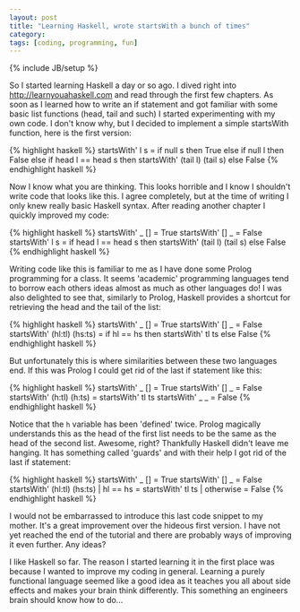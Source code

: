 ```yaml
---
layout: post
title: "Learning Haskell, wrote startsWith a bunch of times"
category: 
tags: [coding, programming, fun]
---
```

{% include JB/setup %}

So I started learning Haskell a day or so ago. I dived right into <http://learnyouahaskell.com> and read through the first few chapters. As soon as I learned how to write an if statement and got familiar with some basic list functions (head, tail and such) I started experimenting with my own code. I don't know why, but I decided to implement a simple startsWith function, here is the first version:

{% highlight haskell %}
    startsWith' l s =
        if null s then
            True
        else 
            if null l then
                False
            else 
                if head l == head s then
                    startsWith' (tail l) (tail s)
                else
                    False
{% endhighlight haskell %} 

Now I know what you are thinking. This looks horrible and I know I shouldn't write code that looks like this. I agree completely, but at the time of writing I only knew really basic Haskell syntax. After reading another chapter I quickly improved my code:

{% highlight haskell %}
    startsWith' _ [] = True
    startsWith' [] _ = False
    startsWith' l s =
        if head l == head s then
            startsWith' (tail l) (tail s)
        else
            False
{% endhighlight haskell %}
              
Writing code like this is familiar to me as I have done some Prolog programming for a class. It seems 'academic' programming languages tend to borrow each others ideas almost as much as other languages do! I was also delighted to see that, similarly to Prolog, Haskell provides a shortcut for retrieving the head and the tail of the list:

{% highlight haskell %}
    startsWith' _ [] = True
    startsWith' [] _ = False
    startsWith' (hl:tl) (hs:ts) =
        if hl == hs then
            startsWith' tl ts
        else
            False
{% endhighlight haskell %}

But unfortunately this is where similarities between these two languages end. If this was Prolog I could get rid of the last if statement like this:

{% highlight haskell %}
    startsWith' _ [] = True
    startsWith' [] _ = False
    startsWith' (h:tl) (h:ts) = startsWith' tl ts
    startsWith' _ _ = False
{% endhighlight haskell %}

Notice that the `h` variable has been 'defined' twice. Prolog magically understands this as the head of the first list needs to be the same as the head of the second list. Awesome, right? Thankfully Haskell didn't leave me hanging. It has something called 'guards' and with their help I got rid of the last if statement:

{% highlight haskell %}
    startsWith' _ [] = True
    startsWith' [] _ = False
    startsWith' (hl:tl) (hs:ts) 
        | hl == hs = startsWith' tl ts
        | otherwise = False
{% endhighlight haskell %}

I would not be embarrassed to introduce this last code snippet to my mother. It's a great improvement over the hideous first version. I have not yet reached the end of the tutorial and there are probably ways of improving it even further. Any ideas? 

I like Haskell so far. The reason I started learning it in the first place was because I wanted to improve my coding in general. Learning a purely functional language seemed like a good idea as it teaches you all about side effects and makes your brain think differently. This something an engineers brain should know how to do...
